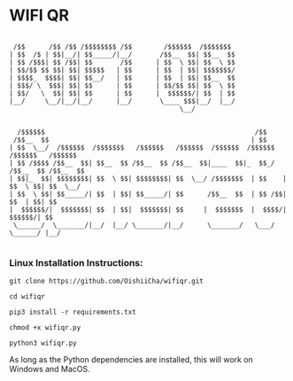 # WIFI QR


```

 /$$      /$$ /$$ /$$$$$$$$ /$$        /$$$$$$  /$$$$$$$                                 
| $$  /$ | $$|__/| $$_____/|__/       /$$__  $$| $$__  $$                                
| $$ /$$$| $$ /$$| $$       /$$      | $$  \ $$| $$  \ $$                                
| $$/$$ $$ $$| $$| $$$$$   | $$      | $$  | $$| $$$$$$$/                                
| $$$$_  $$$$| $$| $$__/   | $$      | $$  | $$| $$__  $$                                
| $$$/ \  $$$| $$| $$      | $$      | $$/$$ $$| $$  \ $$                                
| $$/   \  $$| $$| $$      | $$      |  $$$$$$/| $$  | $$                                
|__/     \__/|__/|__/      |__/       \____ $$$|__/  |__/                                
                                           \__/                                          
                                                                                         
                                                                                         
  /$$$$$$                                                     /$$                        
 /$$__  $$                                                   | $$                        
| $$  \__/  /$$$$$$  /$$$$$$$   /$$$$$$   /$$$$$$  /$$$$$$  /$$$$$$    /$$$$$$   /$$$$$$ 
| $$ /$$$$ /$$__  $$| $$__  $$ /$$__  $$ /$$__  $$|____  $$|_  $$_/   /$$__  $$ /$$__  $$
| $$|_  $$| $$$$$$$$| $$  \ $$| $$$$$$$$| $$  \__/ /$$$$$$$  | $$    | $$  \ $$| $$  \__/
| $$  \ $$| $$_____/| $$  | $$| $$_____/| $$      /$$__  $$  | $$ /$$| $$  | $$| $$      
|  $$$$$$/|  $$$$$$$| $$  | $$|  $$$$$$$| $$     |  $$$$$$$  |  $$$$/|  $$$$$$/| $$      
 \______/  \_______/|__/  |__/ \_______/|__/      \_______/   \___/   \______/ |__/      
                                                                                         
```                                                                                         
                                                                                         
                                                                                         
### Linux Installation Instructions:

```
git clone https://github.com/OishiiCha/wifiqr.git
```
```
cd wifiqr
```
```
pip3 install -r requirements.txt
```
```
chmod +x wifiqr.py
```
```
python3 wifiqr.py
```
As long as the Python dependencies are installed, this will work on Windows and MacOS.
